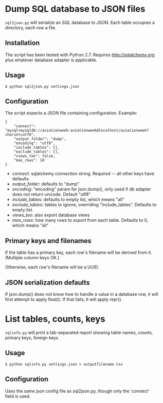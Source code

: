 # Dump SQL database to JSON files
`sql2json.py` will serialize an SQL database to JSON.
 Each table occupies a directory, each row a file.

## Installation
The script has been tested with Python 2.7.
Requires http://sqlalchemy.org plus whatever database adapter is applicable.

## Usage
`$ python sql2json.py settings.json`

## Configuration
The script expects a JSON file containing configuration.
Example:

    {
        "connect": "mysql+mysqldb://aviationweek:aviationweek@localhost/aviationweek?charset=utf8",
        "output_folder": "dump",
        "encoding": "utf8",
        "include_tables": [],
        "exclude_tables": [],
        "views_too": false,
        "max_rows": 10
    }

- *connect*: sqlalchemy connection string. *Required* -- all other keys have defaults.
- *output_folder*: defaults to "dump"
- *encoding*: "encoding" param for json.dump(), only used if db adapter does not return unicode. Default "utf8"
- *include_tables*: defaults to empty list, which means "all"
- *exclude_tables*: tables to ignore, overriding "include_tables". Defaults to empty list.
- *views_too*: also export database views
- *max_rows*: how many rows to export from each table. Defaults to 0, which means "all"

## Primary keys and filenames
If the table has a primary key, each row's filename will be derived from it. (Multiple column keys OK.)

Otherwise, each row's filename will be a UUID.

## JSON serialization defaults
If json.dump() does not know how to handle a value in a database row, it will first attempt to apply float(). If that fails, it will apply repr().


# List tables, counts, keys
`sqlinfo.py` will print a tab-separated report showing table names, counts, primary keys, foreign keys

## Usage
`$ python sqlinfo.py settings.json > outputfilename.tsv`


## Configuration
Uses the same json config file as sql2json.py, though only the 'connect' field is used.









